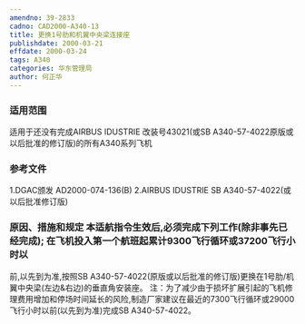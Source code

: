 ```yaml
---
amendno: 39-2833
cadno: CAD2000-A340-13
title: 更换1号肋和机翼中央梁连接座
publishdate: 2000-03-21
effdate: 2000-03-24
tags: A340
categories: 华东管理局
author: 何正华
---
```


### 适用范围 
适用于还没有完成AIRBUS IDUSTRIE 改装号43021(或SB A340-57-4022原版或以后批准的修订版)的所有A340系列飞机

<!--more-->
### 参考文件
1.DGAC颁发 AD2000-074-136(B) 
    2.AIRBUS IDUSTRIE SB A340-57-4022(或以后批准修订版) 

### 原因、措施和规定     本适航指令生效后,必须完成下列工作(除非事先已经完成);     在飞机投入第一个航班起累计9300飞行循环或37200飞行小时以
前,以先到为准,按照SB A340-57-4022(原版或以后批准的修订版)更换在1号肋/机翼中央梁(左边&右边)的垂直角安装座。 
    注：为了减少由于损坏扩展引起的飞机修理费用增加和停场时间延长的风险,制造厂家建议在最近的7300飞行循环或29000飞行小时以前(以先到为准)完成SB A340-57-4022。
